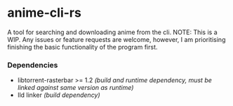# anime-cli-rs

A tool for searching and downloading anime from the cli.
NOTE: This is a WIP. Any issues or feature requests are welcome, however, I am prioritising finishing the basic functionality of the program first.

### Dependencies
* libtorrent-rasterbar >= 1.2 *(build and runtime dependency, must be linked against same version as runtime)*
* lld linker *(build dependency)*
